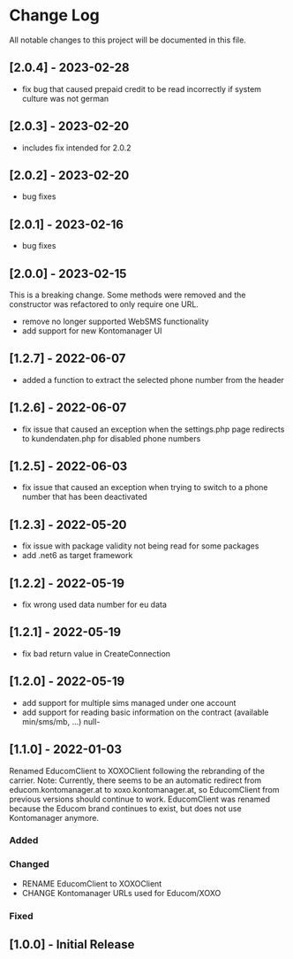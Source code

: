 # Change Log
All notable changes to this project will be documented in this file.


## [2.0.4] - 2023-02-28
- fix bug that caused prepaid credit to be read incorrectly if system culture was not german

## [2.0.3] - 2023-02-20
- includes fix intended for 2.0.2

## [2.0.2] - 2023-02-20
- bug fixes

## [2.0.1] - 2023-02-16
- bug fixes

## [2.0.0] - 2023-02-15
This is a breaking change. Some methods were removed and the constructor was refactored to only require one URL.
- remove no longer supported WebSMS functionality
- add support for new Kontomanager UI

## [1.2.7] - 2022-06-07
- added a function to extract the selected phone number from the header

## [1.2.6] - 2022-06-07
- fix issue that caused an exception when the settings.php page redirects to kundendaten.php for disabled phone numbers

## [1.2.5] - 2022-06-03
- fix issue that caused an exception when trying to switch to a phone number that has been deactivated

## [1.2.3] - 2022-05-20
- fix issue with package validity not being read for some packages
- add .net6 as target framework

## [1.2.2] - 2022-05-19
- fix wrong used data number for eu data

## [1.2.1] - 2022-05-19
- fix bad return value in CreateConnection

## [1.2.0] - 2022-05-19

- add support for multiple sims managed under one account
- add support for reading basic information on the contract (available min/sms/mb, ...)
null- 
## [1.1.0] - 2022-01-03

Renamed EducomClient to XOXOClient following the rebranding of the carrier.
Note: Currently, there seems to be an automatic redirect from educom.kontomanager.at to xoxo.kontomanager.at,
so EducomClient from previous versions should continue to work.
EducomClient was renamed because the Educom brand continues to exist, but does not use Kontomanager anymore.

### Added

### Changed

- RENAME EducomClient to XOXOClient
- CHANGE Kontomanager URLs used for Educom/XOXO

### Fixed

## [1.0.0] - Initial Release